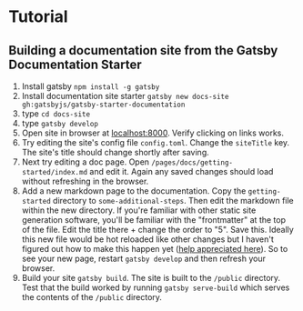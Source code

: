 # Tutorial

## Building a documentation site from the Gatsby Documentation Starter

1. Install gatsby `npm install -g gatsby`
1. Install documentation site starter `gatsby new docs-site gh:gatsbyjs/gatsby-starter-documentation`
1. type `cd docs-site`
1. type `gatsby develop`
1. Open site in browser at [localhost:8000](http://localhost:8000). Verify clicking on links works.
1. Try editing the site's config file `config.toml`.
   Change the `siteTitle` key. The site's title should change shortly
   after saving.
1. Next try editing a doc page. Open
   `/pages/docs/getting-started/index.md` and edit it. Again any saved
   changes should load without refreshing in the browser.
1. Add a new markdown page to the documentation. Copy the `getting-started`
   directory to `some-additional-steps`. Then edit the markdown file
   within the new directory. If you're familiar with other static site
   generation software, you'll be familiar with the "frontmatter" at the
   top of the file. Edit the title there + change the order to "5". Save
   this. Ideally this new file would be hot reloaded like other changes
   but I haven't figured out how to make this happen yet ([help
   appreciated here](https://github.com/webpack/webpack/issues/1162)).
   So to see your new page, restart `gatsby develop` and then refresh your
   browser.
1. Build your site `gatsby build`. The site is built to the `/public`
   directory. Test that the build worked by running `gatsby serve-build`
   which serves the contents of the `/public` directory.
